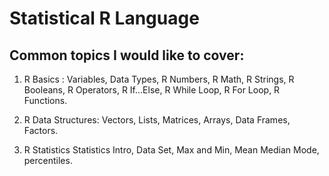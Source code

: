 # Statistical R Language
## Common topics I would like to cover:

1. R Basics :
   Variables, Data Types, R Numbers, R Math, R Strings, R Booleans, R Operators, R If...Else, R While Loop, R For Loop, R Functions.
   
2. R Data Structures:
   Vectors, Lists, Matrices, Arrays, Data Frames, Factors.

3. R Statistics
   Statistics Intro, Data Set, Max and Min, Mean Median Mode, percentiles.
   
   
